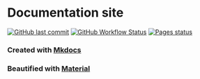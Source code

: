 # Documentation site

[![GitHub last commit](https://img.shields.io/github/last-commit/Hudater/hudater.github.io/main?color=4051B5&style=for-the-badge)](https://github.com/Hudater/hudater.github.io/commits/main)
[![GitHub Workflow Status](https://img.shields.io/github/workflow/status/Hudater/hudater.github.io/ci?color=4051B5&style=for-the-badge)](https://github.com/Hudater/hudater.github.io/actions)
[![Pages status](https://img.shields.io/website?style=for-the-badge&up_color=4051B5&url=https%3A%2F%2Fhaops.dev%2F)](https://haops.dev/)

### Created with [Mkdocs](https://www.mkdocs.org/)
### Beautified with [Material](https://squidfunk.github.io/mkdocs-material/)
